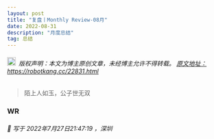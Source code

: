 ```yaml
---
layout: post
title: "复盘丨Monthly Review-08月"
date: 2022-08-31 
description: "月度总结"
tag: 总结
---   
```


<h6><img src="https://robotkang-1257995526.cos.ap-chengdu.myqcloud.com/icon/copyright.png" alt="copyright" style="display:inline;margin-bottom: -5px;" width="20" height="20"> 版权声明：本文为博主原创文章，未经博主允许不得转载。
<a target="_blank" href="https://robotkang.cc/22831.html">原文地址：https://robotkang.cc/22831.html </a>
</h6>                           
        
> 陌上人如玉，公子世无双         
      
### WR            

                 
                 
<h6> 

📌 写于 2022年7月27日21:47:19 ，深圳                                 

</h6>             



